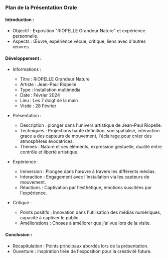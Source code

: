 ### Plan de la Présentation Orale

#### Introduction :

- Objectif : Exposition "RIOPELLE Grandeur Nature" et expérience personnelle.
- Aspects : Œuvre, expérience vécue, critique, liens avec d'autres œuvres.

#### Développement :

- Informations :
  - Titre : RIOPELLE Grandeur Nature
  - Artiste : Jean-Paul Riopelle
  - Type : Installation multimédia
  - Date : Février 2024
  - Lieu : Les 7 doigt de la main
  - Visite : 28 Février 

- Présentation :
  - Description : plonger dans l'univers artistique de Jean-Paul Riopelle.
  - Techniques : Projections haute définition, son spatialisé, interaction grace a des capteurs de mouvement, l'éclairage pour créer des atmosphères évocatrices.
  - Thèmes : Nature et ses éléments, expression gestuelle, dualité entre contrôle et liberté artistique.

- Expérience :
  - Immersion : Plongée dans l'œuvre à travers les différents médias.
  - Interaction : Engagement avec l'installation via les capteurs de mouvement.
  - Réactions : Captivation par l'esthétique, émotions suscitées par l'expérience.

- Critique :
  - Points positifs : Innovation dans l'utilisation des médias numériques, capacité à captiver le public.
  - Améliorations : Choses à améliorer que j'ai vue lors de la visite.

#### Conclusion :

- Récapitulation : Points principaux abordés lors de la présentation.
- Ouverture : Inspiration tirée de l'exposition pour la créativité future.
